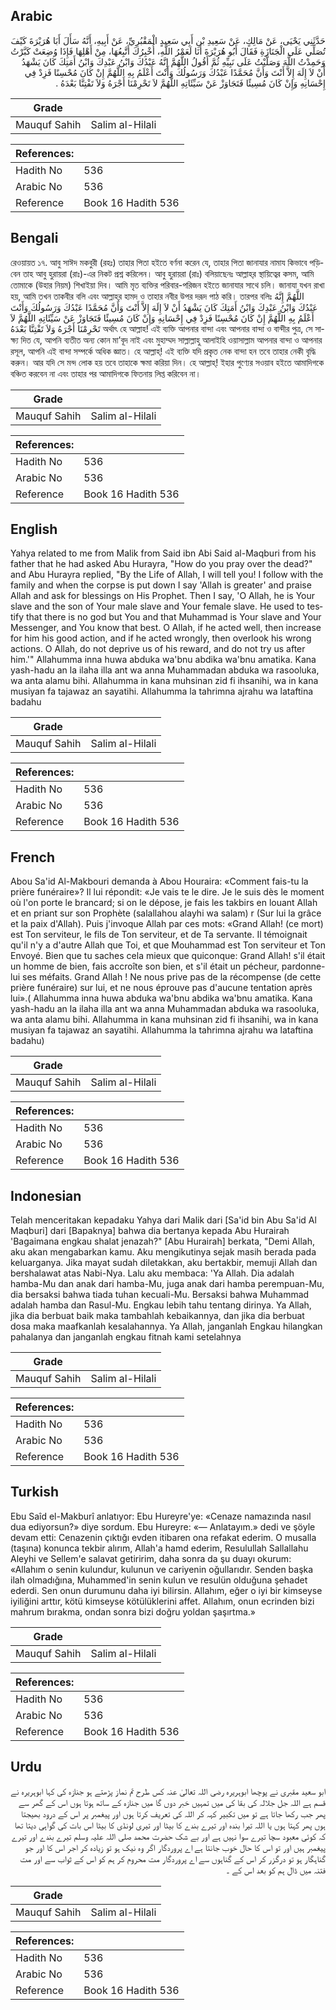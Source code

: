 ## Arabic


<div dir="rtl" lang="ar" style={{fontSize:'larger',backgroundColor:'#f8f9fa',padding:20}}>
حَدَّثَنِي يَحْيَى، عَنْ مَالِكٍ، عَنْ سَعِيدِ بْنِ أَبِي سَعِيدٍ الْمَقْبُرِيِّ، عَنْ أَبِيهِ، أَنَّهُ سَأَلَ أَبَا هُرَيْرَةَ كَيْفَ تُصَلِّي عَلَى الْجَنَازَةِ فَقَالَ أَبُو هُرَيْرَةَ أَنَا لَعَمْرُ اللَّهِ، أُخْبِرُكَ أَتَّبِعُهَا، مِنْ أَهْلِهَا فَإِذَا وُضِعَتْ كَبَّرْتُ وَحَمِدْتُ اللَّهَ وَصَلَّيْتُ عَلَى نَبِيِّهِ ثُمَّ أَقُولُ اللَّهُمَّ إِنَّهُ عَبْدُكَ وَابْنُ عَبْدِكَ وَابْنُ أَمَتِكَ كَانَ يَشْهَدُ أَنْ لاَ إِلَهَ إِلاَّ أَنْتَ وَأَنَّ مُحَمَّدًا عَبْدُكَ وَرَسُولُكَ وَأَنْتَ أَعْلَمُ بِهِ اللَّهُمَّ إِنْ كَانَ مُحْسِنًا فَزِدْ فِي إِحْسَانِهِ وَإِنْ كَانَ مُسِيئًا فَتَجَاوَزْ عَنْ سَيِّئَاتِهِ اللَّهُمَّ لاَ تَحْرِمْنَا أَجْرَهُ وَلاَ تَفْتِنَّا بَعْدَهُ ‏.‏
</div>
<div style={{backgroundColor:'#f8f9fa',padding:20, marginBottom: 10}}><table> <thead> <tr> <th>Grade</th> <th></th> </tr> </thead> <tbody> <tr><td>Mauquf Sahih</td><td>Salim al-Hilali</td></tr></tbody></table><table> <thead> <tr> <th>References:</th> <th></th> </tr> </thead> <tbody><tr><td>Hadith No</td><td>536</td></tr><tr><td>Arabic No</td><td>536</td></tr><tr><td>Reference</td><td>Book 16 Hadith 536</td></tr></tbody></table></div>

## Bengali


<div dir="ltr" lang="bn" style={{fontSize:'larger',backgroundColor:'#f8f9fa',padding:20}}>
রেওয়ায়ত ১৭. আবু সাঈদ মকবুরী (রহঃ) তাহার পিতা হইতে বর্ণনা করেন যে, তাহার পিতা জানাযার নামায কিভাবে পড়িবেন তাহ আবু হুরায়রা (রাঃ)-এর নিকট প্রশ্ন করিলেন। আবু হুরায়রা (রাঃ) বলিয়াছেনঃ আল্লাহ্‌র স্থায়িত্বের কসম, আমি তোমাকে (উহার নিয়ম) শিখাইয়া দিব। আমি মৃত ব্যক্তির পরিবার-পরিজন হইতে জানাযার সাথে চলি। জানাযা যখন রাখা হয়, আমি তখন তাকবীর বলি এবং আল্লাহ্‌র হামদ ও তাহার নবীর উপর দরূদ পাঠ করি। তারপর বলিঃ اللَّهُمَّ إِنَّهُ عَبْدُكَ وَابْنُ عَبْدِكَ وَابْنُ أَمَتِكَ كَانَ يَشْهَدُ أَنْ لاَ إِلَهَ إِلاَّ أَنْتَ وَأَنَّ مُحَمَّدًا عَبْدُكَ وَرَسُولُكَ وَأَنْتَ أَعْلَمُ بِهِ اللَّهُمَّ إِنْ كَانَ مُحْسِنًا فَزِدْ فِي إِحْسَانِهِ وَإِنْ كَانَ مُسِيئًا فَتَجَاوَزْ عَنْ سَيِّئَاتِهِ اللَّهُمَّ لاَ تَحْرِمْنَا أَجْرَهُ وَلاَ تَفْتِنَّا بَعْدَهُ অর্থাৎ হে আল্লাহ! এই ব্যক্তি আপনার বান্দা এবং আপনার বান্দা ও বান্দীর পুত্র, সে সাক্ষ্য দিত যে, আপনি ব্যতীত অন্য কোন মা’বূদ নাই এবং মুহাম্মদ সাল্লাল্লাহু আলাইহি ওয়াসাল্লাম আপনার বান্দা ও আপনার রসূল, আপনি এই বান্দা সম্পর্কে অধিক জ্ঞাত। হে আল্লাহ্‌! এই ব্যক্তি যদি প্রকৃত নেক বান্দা হন তবে তাহার নেকী বৃদ্ধি করুন। আর যদি সে মন্দ লোক হয় তবে তাহাকে ক্ষমা করিয়া দিন। হে আল্লাহ্‌! ইহার পুণ্যের সওয়াব হইতে আমাদিগকে বঞ্চিত করবেন না এবং তাহার পর আমাদিগকে ফিতনায় লিপ্ত করিবেন না।
</div>
<div style={{backgroundColor:'#f8f9fa',padding:20, marginBottom: 10}}><table> <thead> <tr> <th>Grade</th> <th></th> </tr> </thead> <tbody> <tr><td>Mauquf Sahih</td><td>Salim al-Hilali</td></tr></tbody></table><table> <thead> <tr> <th>References:</th> <th></th> </tr> </thead> <tbody><tr><td>Hadith No</td><td>536</td></tr><tr><td>Arabic No</td><td>536</td></tr><tr><td>Reference</td><td>Book 16 Hadith 536</td></tr></tbody></table></div>

## English


<div dir="ltr" lang="en" style={{fontSize:'larger',backgroundColor:'#f8f9fa',padding:20}}>
Yahya related to me from Malik from Said ibn Abi Said al-Maqburi from his father that he had asked Abu Hurayra, "How do you pray over the dead?" and Abu Hurayra replied, "By the Life of Allah, I will tell you! I follow with the family and when the corpse is put down I say 'Allah is greater' and praise Allah and ask for blessings on His Prophet. Then I say, 'O Allah, he is Your slave and the son of Your male slave and Your female slave. He used to testify that there is no god but You and that Muhammad is Your slave and Your Messenger, and You know that best. O Allah, if he acted well, then increase for him his good action, and if he acted wrongly, then overlook his wrong actions. O Allah, do not deprive us of his reward, and do not try us after him.'" Allahumma inna huwa abduka wa'bnu abdika wa'bnu amatika. Kana yash-hadu an la ilaha illa ant wa anna Muhammadan abduka wa rasooluka, wa anta alamu bihi. Allahumma in kana muhsinan zid fi ihsanihi, wa in kana musiyan fa tajawaz an sayatihi. Allahumma la tahrimna ajrahu wa lataftina badahu
</div>
<div style={{backgroundColor:'#f8f9fa',padding:20, marginBottom: 10}}><table> <thead> <tr> <th>Grade</th> <th></th> </tr> </thead> <tbody> <tr><td>Mauquf Sahih</td><td>Salim al-Hilali</td></tr></tbody></table><table> <thead> <tr> <th>References:</th> <th></th> </tr> </thead> <tbody><tr><td>Hadith No</td><td>536</td></tr><tr><td>Arabic No</td><td>536</td></tr><tr><td>Reference</td><td>Book 16 Hadith 536</td></tr></tbody></table></div>

## French


<div dir="ltr" lang="fr" style={{fontSize:'larger',backgroundColor:'#f8f9fa',padding:20}}>
Abou Sa'id Al-Makbouri demanda à Abou Houraira: «Comment fais-tu la prière funéraire»? Il lui répondit: «Je vais te le dire. Je le suis dès le moment où l'on porte le brancard; si on le dépose, je fais les takbirs en louant Allah et en priant sur son Prophète (salallahou alayhi wa salam) r (Sur lui la grâce et la paix d'Allah). Puis j'invoque Allah par ces mots: «Grand Allah! (ce mort) est Ton serviteur, le fils de Ton serviteur, et de Ta servante. Il témoignait qu'il n'y a d'autre Allah que Toi, et que Mouhammad est Ton serviteur et Ton Envoyé. Bien que tu saches cela mieux que quiconque: Grand Allah! s'il était un homme de bien, fais accroîte son bien, et s'il était un pécheur, pardonne-lui ses méfaits. Grand Allah ! Ne nous prive pas de la récompense (de cette prière funéraire) sur lui, et ne nous éprouve pas d'aucune tentation après lui».( Allahumma inna huwa abduka wa'bnu abdika wa'bnu amatika. Kana yash-hadu an la ilaha illa ant wa anna Muhammadan abduka wa rasooluka, wa anta alamu bihi. Allahumma in kana muhsinan zid fi ihsanihi, wa in kana musiyan fa tajawaz an sayatihi. Allahumma la tahrimna ajrahu wa lataftina badahu)
</div>
<div style={{backgroundColor:'#f8f9fa',padding:20, marginBottom: 10}}><table> <thead> <tr> <th>Grade</th> <th></th> </tr> </thead> <tbody> <tr><td>Mauquf Sahih</td><td>Salim al-Hilali</td></tr></tbody></table><table> <thead> <tr> <th>References:</th> <th></th> </tr> </thead> <tbody><tr><td>Hadith No</td><td>536</td></tr><tr><td>Arabic No</td><td>536</td></tr><tr><td>Reference</td><td>Book 16 Hadith 536</td></tr></tbody></table></div>

## Indonesian


<div dir="ltr" lang="id" style={{fontSize:'larger',backgroundColor:'#f8f9fa',padding:20}}>
Telah menceritakan kepadaku Yahya dari Malik dari [Sa'id bin Abu Sa'id Al Maqburi] dari [Bapaknya] bahwa dia bertanya kepada Abu Hurairah 'Bagaimana engkau shalat jenazah?" [Abu Hurairah] berkata, "Demi Allah, aku akan mengabarkan kamu. Aku mengikutinya sejak masih berada pada keluarganya. Jika mayat sudah diletakkan, aku bertakbir, memuji Allah dan bershalawat atas Nabi-Nya. Lalu aku membaca: 'Ya Allah. Dia adalah hamba-Mu dan anak dari hamba-Mu, juga anak dari hamba perempuan-Mu, dia bersaksi bahwa tiada tuhan kecuali-Mu. Bersaksi bahwa Muhammad adalah hamba dan Rasul-Mu. Engkau lebih tahu tentang dirinya. Ya Allah, jika dia berbuat baik maka tambahlah kebaikannya, dan jika dia berbuat dosa maka maafkanlah kesalahannya. Ya Allah, janganlah Engkau hilangkan pahalanya dan janganlah engkau fitnah kami setelahnya
</div>
<div style={{backgroundColor:'#f8f9fa',padding:20, marginBottom: 10}}><table> <thead> <tr> <th>Grade</th> <th></th> </tr> </thead> <tbody> <tr><td>Mauquf Sahih</td><td>Salim al-Hilali</td></tr></tbody></table><table> <thead> <tr> <th>References:</th> <th></th> </tr> </thead> <tbody><tr><td>Hadith No</td><td>536</td></tr><tr><td>Arabic No</td><td>536</td></tr><tr><td>Reference</td><td>Book 16 Hadith 536</td></tr></tbody></table></div>

## Turkish


<div dir="ltr" lang="tr" style={{fontSize:'larger',backgroundColor:'#f8f9fa',padding:20}}>
Ebu Saîd el-Makburî anlatıyor: Ebu Hureyre'ye: «Cenaze namazında nasıl dua ediyorsun?» diye sordum. Ebu Hureyre: «— Anlatayım.» dedi ve şöyle devam etti: Cenazenin çıktığı evden itibaren ona refakat ederim. O musalla (taşına) konunca tekbir alırım, Allah'a hamd ederim, Resulullah Sallallahu Aleyhi ve Sellem'e salavat getiririm, daha sonra da şu duayı okurum: «Allahım o senin kulundur, kulunun ve cariyenin oğullarıdır. Senden başka ilah olmadığına, Muhammed'in senin kulun ve resulün olduğuna şehadet ederdi. Sen onun durumunu daha iyi bilirsin. Allahım, eğer o iyi bir kimseyse iyiliğini arttır, kötü kimseyse kötülüklerini affet. Allahım, onun ecrinden bizi mahrum bırakma, ondan sonra bizi doğru yoldan şaşırtma.»
</div>
<div style={{backgroundColor:'#f8f9fa',padding:20, marginBottom: 10}}><table> <thead> <tr> <th>Grade</th> <th></th> </tr> </thead> <tbody> <tr><td>Mauquf Sahih</td><td>Salim al-Hilali</td></tr></tbody></table><table> <thead> <tr> <th>References:</th> <th></th> </tr> </thead> <tbody><tr><td>Hadith No</td><td>536</td></tr><tr><td>Arabic No</td><td>536</td></tr><tr><td>Reference</td><td>Book 16 Hadith 536</td></tr></tbody></table></div>

## Urdu


<div dir="rtl" lang="ur" style={{fontSize:'larger',backgroundColor:'#f8f9fa',padding:20}}>
ابو سعید مقبری نے پوچھا ابوہریرہ رضی اللہ تعالیٰ عنہ کس طرح تم نماز پڑھتے ہو جنازہ کی کہا ابوہریرہ نے قسم ہے اللہ جل جلالہ کی بقا کی میں تمہیں خبر دوں گا میں جنازہ کے ساتھ ہوتا ہوں اس کے گھر سے پھر جب رکھا جاتا ہے تو میں تکبیر کہہ کر اللہ کی تعریف کرتا ہوں اور پیغمبر پر اس کے درود بھیجتا ہوں پھر کہتا ہوں یا اللہ تیرا بندہ اور تیرے بندے کا بیٹا اور تیری لونڈی کا بیٹا اس بات کی گواہی دیتا تھا کہ کوئی معبود سچا تیرے سوا نہیں ہے اور بے شک حضرت محمد صلی اللہ علیہ وسلم تیرے بندے اور تیرے پیغمبر ہیں اور تو اس کا حال خوب جانتا ہے اے پروردگار اگر وہ نیک ہو تو زیادہ کر اجر اس کا اور جو گناہگار ہو تو درگزر کر اس کے گناہوں سے اے پروردگار مت محروم کر ہم کو اس کے ثواب سے اور مت فتنہ میں ڈال ہم کو بعد اس کے ۔
</div>
<div style={{backgroundColor:'#f8f9fa',padding:20, marginBottom: 10}}><table> <thead> <tr> <th>Grade</th> <th></th> </tr> </thead> <tbody> <tr><td>Mauquf Sahih</td><td>Salim al-Hilali</td></tr></tbody></table><table> <thead> <tr> <th>References:</th> <th></th> </tr> </thead> <tbody><tr><td>Hadith No</td><td>536</td></tr><tr><td>Arabic No</td><td>536</td></tr><tr><td>Reference</td><td>Book 16 Hadith 536</td></tr></tbody></table></div>